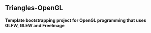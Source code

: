 ## Triangles-OpenGL
#### Template bootstrapping project for OpenGL programming that uses GLFW, GLEW and FreeImage
